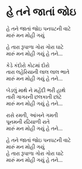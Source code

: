 # હે તને જાતાં જોઇ

હે તને જાતાં જોઇ પનઘટની વાટે  
મારું મન મોહી ગયું  

હે તારા રૂપાળા ગોરા ગોરા ઘાટે  
મારું મન મોહી ગયું હે તને...  

કેડે કંદોરો કોટમાં દોરો  
તારા લહેરિયાની લાલ લાલ ભાતે  
મારું મન મોહી ગયું હે તને...  

બેડલું માથે ને મહેંદી ભરી હાથે  
તારી ગાગરની છલકાતી છાંટે  
મારું મન મોહી ગયું હે તને...  

રાસે રમતી, આંખને ગમતી  
પૂનમની રઢિયાળી રાતે  
મારું મન મોહી ગયું હે તને...  

હે તને જાતાં જોઇ પનઘટની વાટે  
મારું મન મોહી ગયું  
હે તારા રૂપાળા ગોરા ગોરા ઘાટે  
મારું મન મોહી ગયું હે તને...  
